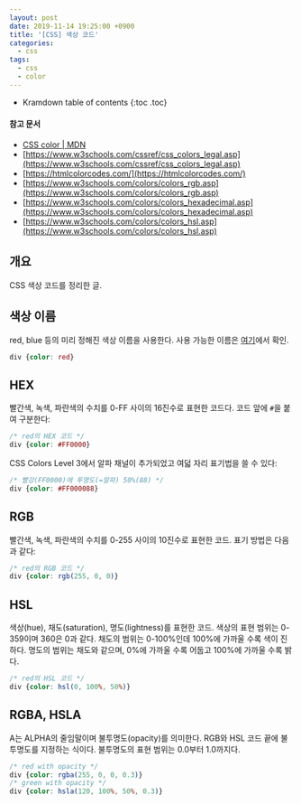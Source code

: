 ```yaml
---
layout: post
date: 2019-11-14 19:25:00 +0900
title: '[CSS] 색상 코드'
categories:
  - css
tags:
  - css
  - color
---
```


* Kramdown table of contents
{:toc .toc}

#### 참고 문서

- [CSS color \| MDN](https://developer.mozilla.org/en-US/docs/Web/CSS/color)
- [https://www.w3schools.com/cssref/css_colors_legal.asp](https://www.w3schools.com/cssref/css_colors_legal.asp)
- [https://htmlcolorcodes.com/](https://htmlcolorcodes.com/)
- [https://www.w3schools.com/colors/colors_rgb.asp](https://www.w3schools.com/colors/colors_rgb.asp)
- [https://www.w3schools.com/colors/colors_hexadecimal.asp](https://www.w3schools.com/colors/colors_hexadecimal.asp)
- [https://www.w3schools.com/colors/colors_hsl.asp](https://www.w3schools.com/colors/colors_hsl.asp)


## 개요

CSS 색상 코드를 정리한 글.


## 색상 이름

red, blue 등의 미리 정해진 색상 이름을 사용한다. 사용 가능한 이름은 [여기](https://www.w3schools.com/colors/colors_names.asp)에서 확인.

```css
div {color: red}
```


## HEX

빨간색, 녹색, 파란색의 수치를 0-FF 사이의 16진수로 표현한 코드다. 코드 앞에 `#`을 붙여 구분한다:

```css
/* red의 HEX 코드 */
div {color: #FF0000}
```

CSS Colors Level 3에서 알파 채널이 추가되었고 여덟 자리 표기법을 쓸 수 있다:

```css
/* 빨강(FF0000)에 투명도(=알파) 50%(88) */
div {color: #FF000088}
```


## RGB

빨간색, 녹색, 파란색의 수치를 0-255 사이의 10진수로 표현한 코드. 표기 방법은 다음과 같다:

```css
/* red의 RGB 코드 */
div {color: rgb(255, 0, 0)}
```


## HSL

색상(hue), 채도(saturation), 명도(lightness)를 표현한 코드. 색상의 표현 범위는 0-359이며 360은 0과 같다. 채도의 범위는 0-100%인데 100%에 가까울 수록 색이 진하다. 명도의 범위는 채도와 같으며, 0%에 가까울 수록 어둡고 100%에 가까울 수록 밝다.

```css
/* red의 HSL 코드 */
div {color: hsl(0, 100%, 50%)}
```


## RGBA, HSLA

A는 ALPHA의 줄임말이며 불투명도(opacity)를 의미한다. RGB와 HSL 코드 끝에 불투명도를 지정하는 식이다. 불투명도의 표현 범위는 0.0부터 1.0까지다.

```css
/* red with opacity */
div {color: rgba(255, 0, 0, 0.3)}
/* green with opacity */
div {color: hsla(120, 100%, 50%, 0.3)}
```
